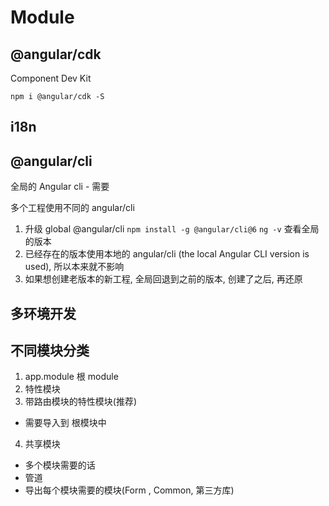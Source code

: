 # Module

## @angular/cdk

Component Dev Kit

`npm i @angular/cdk -S`

## i18n

## @angular/cli

全局的 Angular cli - 需要

多个工程使用不同的 angular/cli

1. 升级 global @angular/cli `npm install -g @angular/cli@6`  `ng -v` 查看全局的版本
2. 已经存在的版本使用本地的 angular/cli (the local Angular CLI version is used), 所以本来就不影响
3. 如果想创建老版本的新工程, 全局回退到之前的版本, 创建了之后, 再还原

## 多环境开发

## 不同模块分类

1. app.module 根 module
2. 特性模块
3. 带路由模块的特性模块(推荐)
  - 需要导入到 根模块中
4. 共享模块
  - 多个模块需要的话
  - 管道
  - 导出每个模块需要的模块(Form , Common, 第三方库)